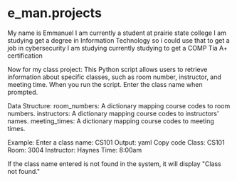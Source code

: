 # e_man.projects
My name is Emmanuel
I am currently a student at prairie state college
I am studying get a degree in Information Technology so i could use that to get a job in cybersecurity
I am studying currently studying to get a COMP Tia A+ certification

Now for my class project: 
This Python script allows users to retrieve information about specific classes, such as room number, instructor, and meeting time.
When you run the script.
Enter the class name when prompted.

Data Structure:
room_numbers: A dictionary mapping course codes to room numbers.
instructors: A dictionary mapping course codes to instructors' names.
meeting_times: A dictionary mapping course codes to meeting times.

Example:
Enter a class name: CS101
Output:
yaml
Copy code
Class: CS101
Room: 3004
Instructor: Haynes
Time: 8:00am

If the class name entered is not found in the system, it will display "Class not found."
